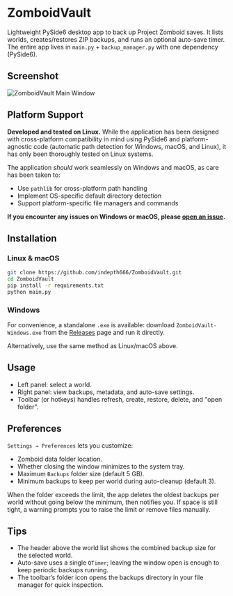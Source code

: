 # ZomboidVault

Lightweight PySide6 desktop app to back up Project Zomboid saves. It lists worlds, creates/restores ZIP backups, and runs an optional auto-save timer. The entire app lives in `main.py` + `backup_manager.py` with one dependency (PySide6).

## Screenshot

![ZomboidVault Main Window](screenshots/main.png)

## Platform Support

**Developed and tested on Linux.** While the application has been designed with cross-platform compatibility in mind using PySide6 and platform-agnostic code (automatic path detection for Windows, macOS, and Linux), it has only been thoroughly tested on Linux systems.

The application *should* work seamlessly on Windows and macOS, as care has been taken to:
- Use `pathlib` for cross-platform path handling
- Implement OS-specific default directory detection
- Support platform-specific file managers and commands

**If you encounter any issues on Windows or macOS, please [open an issue](https://github.com/indepth666/ZomboidVault/issues).**

## Installation

### Linux & macOS

```bash
git clone https://github.com/indepth666/ZomboidVault.git
cd ZomboidVault
pip install -r requirements.txt
python main.py
```

### Windows

For convenience, a standalone `.exe` is available: download `ZomboidVault-Windows.exe` from the [Releases](https://github.com/indepth666/ZomboidVault/releases) page and run it directly.

Alternatively, use the same method as Linux/macOS above.

## Usage

- Left panel: select a world.
- Right panel: view backups, metadata, and auto-save settings.
- Toolbar (or hotkeys) handles refresh, create, restore, delete, and "open folder".

## Preferences

`Settings → Preferences` lets you customize:
- Zomboid data folder location.
- Whether closing the window minimizes to the system tray.
- Maximum `Backups` folder size (default 5 GB).
- Minimum backups to keep per world during auto-cleanup (default 3).

When the folder exceeds the limit, the app deletes the oldest backups per world without going below the minimum, then notifies you. If space is still tight, a warning prompts you to raise the limit or remove files manually.

## Tips

- The header above the world list shows the combined backup size for the selected world.
- Auto-save uses a single `QTimer`; leaving the window open is enough to keep periodic backups running.
- The toolbar’s folder icon opens the backups directory in your file manager for quick inspection.
